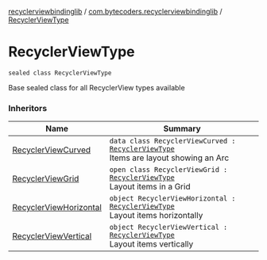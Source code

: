 [recyclerviewbindinglib](../index.md) / [com.bytecoders.recyclerviewbindinglib](index.md) / [RecyclerViewType](./-recycler-view-type.md)

# RecyclerViewType

`sealed class RecyclerViewType`

Base sealed class for all RecyclerView types available

### Inheritors

| Name | Summary |
|---|---|
| [RecyclerViewCurved](-recycler-view-curved/index.md) | `data class RecyclerViewCurved : `[`RecyclerViewType`](./-recycler-view-type.md)<br>Items are layout showing an Arc |
| [RecyclerViewGrid](-recycler-view-grid/index.md) | `open class RecyclerViewGrid : `[`RecyclerViewType`](./-recycler-view-type.md)<br>Layout items in a Grid |
| [RecyclerViewHorizontal](-recycler-view-horizontal.md) | `object RecyclerViewHorizontal : `[`RecyclerViewType`](./-recycler-view-type.md)<br>Layout items horizontally |
| [RecyclerViewVertical](-recycler-view-vertical.md) | `object RecyclerViewVertical : `[`RecyclerViewType`](./-recycler-view-type.md)<br>Layout items vertically |
